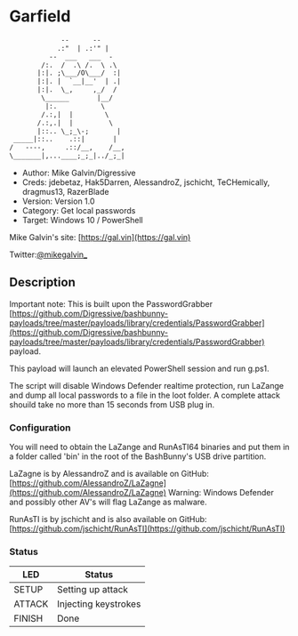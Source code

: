 # Garfield

``` txt
             --      --
            .:"  | .:'" |
          --  ___   ___  -
        /:.  /  .\ /.  \ .\
       |:|. ;\___/O\___/  :|
       |:|. |  `__|__'  | .|
       |:|.  \_,     ,_/  /
        \______       |__/
         |:.           \
        /.:,|  |        \
       /.:,.|  |         \
       |::.. \_;_\-;       |
 _____|::..    .::|       |
/   ----,     .::/__,    /__,
\_______|,...____;_;_|../_;_|
```

* Author: Mike Galvin/Digressive
* Creds: jdebetaz, Hak5Darren, AlessandroZ, jschicht, TeCHemically, dragmus13, RazerBlade
* Version: Version 1.0
* Category: Get local passwords
* Target: Windows 10 / PowerShell

Mike Galvin's site: [https://gal.vin](https://gal.vin)

Twitter:[@mikegalvin_](https://twitter.com/mikegalvin_)

## Description

Important note: This is built upon the PasswordGrabber [https://github.com/Digressive/bashbunny-payloads/tree/master/payloads/library/credentials/PasswordGrabber](https://github.com/Digressive/bashbunny-payloads/tree/master/payloads/library/credentials/PasswordGrabber) payload.

This payload will launch an elevated PowerShell session and run g.ps1.

The script will disable Windows Defender realtime protection, run LaZange and dump all local passwords to a file in the loot folder.
A complete attack shouild take no more than 15 seconds from USB plug in.

### Configuration

You will need to obtain the LaZange and RunAsTI64 binaries and put them in a folder called 'bin' in the root of the BashBunny's USB drive partition.

LaZagne is by AlessandroZ and is available on GitHub: [https://github.com/AlessandroZ/LaZagne](https://github.com/AlessandroZ/LaZagne)
Warning: Windows Defender and possibly other AV's will flag LaZange as malware.

RunAsTI is by jschicht and is also available on GitHub: [https://github.com/jschicht/RunAsTI](https://github.com/jschicht/RunAsTI)

### Status

| LED    | Status               |
| ------ | ---------------------|
| SETUP  | Setting up attack    |
| ATTACK | Injecting keystrokes |
| FINISH | Done                 |

